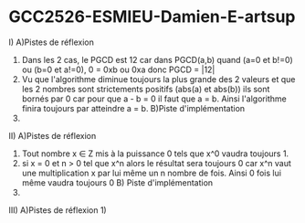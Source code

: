 # GCC2526-ESMIEU-Damien-E-artsup
I) 
A)Pistes de réflexion
1) Dans les 2 cas, le PGCD est 12 car dans PGCD(a,b) quand (a=0 et b!=0) ou (b=0 et a!=0), 0 = 0xb ou 0xa donc PGCD = |12|
2) Vu que l'algorithme diminue toujours la plus grande des 2 valeurs et que les 2 nombres sont strictements positifs (abs(a) et abs(b)) ils sont bornés par 0 car pour que a - b = 0 il faut que a = b. Ainsi l'algorithme finira toujours par atteindre a = b.
B)Piste d'implémentation
1)

II) 
A)Pistes de réflexion
1) Tout nombre x ∈ Z mis à la puissance 0 tels que x^0 vaudra toujours 1.
2) si x = 0 et n > 0 tel que x^n alors le résultat sera toujours 0 car x^n vaut une multiplication x par lui même un n nombre de fois. Ainsi 0 fois lui même vaudra toujours 0
B) Piste d'implémentation
1)

III)
A)Pistes de réflexion
1) 
